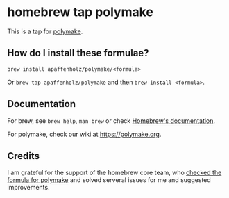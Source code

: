# homebrew tap polymake

This is a tap for [polymake](https://polymake.org). 

## How do I install these formulae?
`brew install apaffenholz/polymake/<formula>`

Or `brew tap apaffenholz/polymake` and then `brew install <formula>`.

## Documentation

For brew, see `brew help`, `man brew` or check [Homebrew's documentation](https://docs.brew.sh).

For polymake, check our wiki at https://polymake.org.

## Credits

I am grateful for the support of the homebrew core team, who [checked the formula for polymake](https://github.com/Homebrew/homebrew-core/pull/27611) and solved serveral issues for me and suggested improvements.
